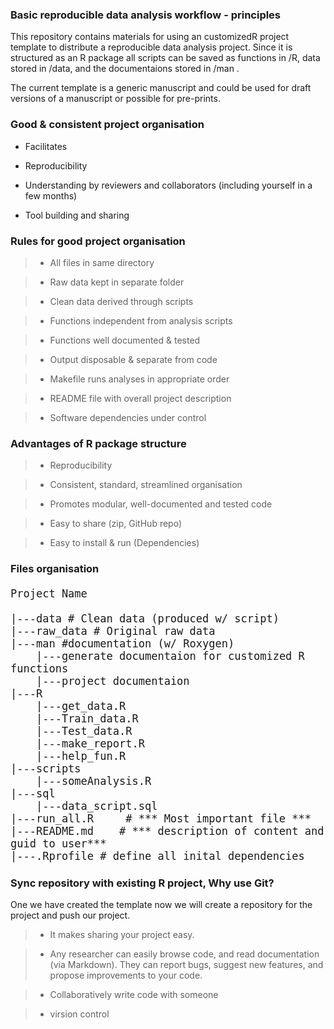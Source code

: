 ### Basic reproducible data analysis workflow - principles

This repository contains materials for using an customizedR project
template to distribute a reproducible data analysis project. Since it is
structured as an R package all scripts can be saved as functions in /R,
data stored in /data, and the documentaions stored in /man .

The current template is a generic manuscript and could be used for draft
versions of a manuscript or possible for pre-prints.

### Good & consistent project organisation

-   Facilitates

-   Reproducibility

-   Understanding by reviewers and collaborators (including yourself in
    a few months)

-   Tool building and sharing

### Rules for good project organisation

> -   All files in same directory

> -   Raw data kept in separate folder

> -   Clean data derived through scripts

> -   Functions independent from analysis scripts

> -   Functions well documented & tested

> -   Output disposable & separate from code

> -   Makefile runs analyses in appropriate order

> -   README file with overall project description

> -   Software dependencies under control

### Advantages of R package structure

> -   Reproducibility

> -   Consistent, standard, streamlined organisation

> -   Promotes modular, well-documented and tested code

> -   Easy to share (zip, GitHub repo)

> -   Easy to install & run (Dependencies)

### Files organisation

<style type="text/css">

body, td {
   font-size: 14px;
}
code.r{
  font-size: 20px;
}
pre {
  font-size: 20px
}
</style>

    Project Name

    |---data # Clean data (produced w/ script)
    |---raw_data # Original raw data
    |---man #documentation (w/ Roxygen)
        |---generate documentaion for customized R functions
        |---project documentaion
    |---R
        |---get_data.R
        |---Train_data.R
        |---Test_data.R
        |---make_report.R
        |---help_fun.R
    |---scripts
        |---someAnalysis.R 
    |---sql
        |---data_script.sql
    |---run_all.R     # *** Most important file ***
    |---README.md    # *** description of content and guid to user***
    |---.Rprofile # define all inital dependencies 

### Sync repository with existing R project, Why use Git?

One we have created the template now we will create a repository for the
project and push our project.

> -   It makes sharing your project easy.

> -   Any researcher can easily browse code, and read documentation (via
>     Markdown). They can report bugs, suggest new features, and propose
>     improvements to your code.

> -   Collaboratively write code with someone

> -   virsion control

